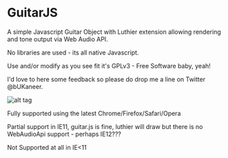 GuitarJS
========

A simple Javascript Guitar Object with Luthier extension allowing rendering and tone output via Web Audio API.

No libraries are used - its all native Javascript.

Use and/or modify as you see fit it's GPLv3 - Free Software baby, yeah!

I'd love to here some feedback so please do drop me a line on Twitter @bUKaneer.

![alt tag](http://tweet-file.com/Uploads/c7ed761c-0c26-4727-8b47-b74fa08424c8/guitarJS.png)

Fully supported using the latest Chrome/Firefox/Safari/Opera

Partial support in IE11, guitar.js is fine, luthier will draw but there is no WebAudioApi support - perhaps IE12???

Not Supported at all in IE<11

